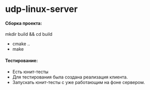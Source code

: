 # udp-linux-server
#### Сборка проекта:
 mkdir build && cd build
- cmake ..
- make
#### Тестирование:
- Есть юнит-тесты
- Для тестирования была создана реализация клиента.
- Запускать юнит-тесты с уже работающим на фоне сервером.
